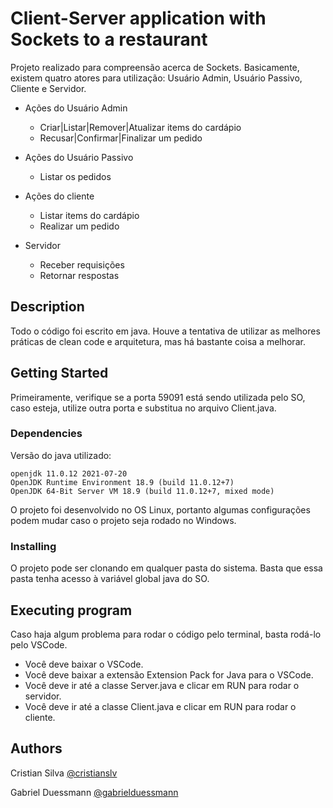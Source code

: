 # Client-Server application with Sockets to a restaurant

Projeto realizado para compreensão acerca de Sockets. Basicamente, existem quatro atores para utilização: Usuário Admin, Usuário Passivo, Cliente e Servidor.

* Ações do Usuário Admin
    * Criar|Listar|Remover|Atualizar items do cardápio
    * Recusar|Confirmar|Finalizar um pedido

* Ações do Usuário Passivo
    * Listar os pedidos

* Ações do cliente
    * Listar items do cardápio
    * Realizar um pedido

* Servidor
    * Receber requisições
    * Retornar respostas

## Description

Todo o código foi escrito em java. Houve a tentativa de utilizar as melhores práticas de clean code e arquitetura, mas há bastante coisa a melhorar.

## Getting Started

Primeiramente, verifique se a porta 59091 está sendo utilizada pelo SO, caso esteja, utilize outra porta e substitua no arquivo Client.java.

### Dependencies

Versão do java utilizado:
```
openjdk 11.0.12 2021-07-20
OpenJDK Runtime Environment 18.9 (build 11.0.12+7)
OpenJDK 64-Bit Server VM 18.9 (build 11.0.12+7, mixed mode)
```

O projeto foi desenvolvido no OS Linux, portanto algumas configurações podem mudar caso o projeto seja rodado no Windows.

### Installing

O projeto pode ser clonando em qualquer pasta do sistema. Basta que essa pasta tenha acesso à variável global java do SO.

## Executing program

Caso haja algum problema para rodar o código pelo terminal, basta rodá-lo pelo VSCode.

* Você deve baixar o VSCode.
* Você deve baixar a extensão Extension Pack for Java para o VSCode. 
* Você deve ir até a classe Server.java e clicar em RUN para rodar o servidor.
* Você deve ir até a classe Client.java e clicar em RUN para rodar o cliente.

## Authors

Cristian Silva
[@cristianslv](https://github.com/cristianslv)

Gabriel Duessmann
[@gabrielduessmann](https://github.com/gabrielduessmann)